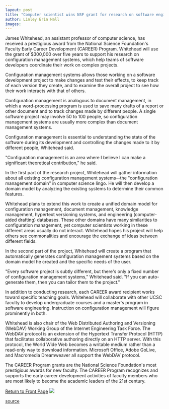 ```yaml
---
layout: post
title: "Computer scientist wins NSF grant for research on software engineering"
author: Linley Erin Hall
images:
---
```


James Whitehead, an assistant professor of computer science, has received a prestigious award from the National Science Foundation's Faculty Early Career Development (CAREER) Program. Whitehead will use the grant of $300,000 over five years to support his research on configuration management systems, which help teams of software developers coordinate their work on complex projects.

Configuration management systems allows those working on a software development project to make changes and test their effects, to keep track of each version they create, and to examine the overall project to see how their work interacts with that of others.

Configuration management is analogous to document management, in which a word-processing program is used to save many drafts of a report or other document and to track changes made by different people. A single software project may involve 50 to 100 people, so configuration management systems are usually more complex than document management systems.  
  
Configuration management is essential to understanding the state of the software during its development and controlling the changes made to it by different people, Whitehead said.   
  
"Configuration management is an area where I believe I can make a significant theoretical contribution," he said.  
  
In the first part of the research project, Whitehead will gather information about all existing configuration management systems--the "configuration management domain" in computer science lingo. He will then develop a domain model by analyzing the existing systems to determine their common features.  
  
Whitehead plans to extend this work to create a unified domain model for configuration management, document management, knowledge management, hypertext versioning systems, and engineering (computer-aided drafting) databases. These other domains have many similarities to configuration management, yet computer scientists working in these different areas usually do not interact. Whitehead hopes his project will help others see commonalities and encourage the exchange of ideas between different fields.  
  
In the second part of the project, Whitehead will create a program that automatically generates configuration management systems based on the domain model he created and the specific needs of the user.   
  
"Every software project is subtly different, but there's only a fixed number of configuration management systems," Whitehead said. "If you can auto-generate them, then you can tailor them to the project."  
  
In addition to conducting research, each CAREER award recipient works toward specific teaching goals. Whitehead will collaborate with other UCSC faculty to develop undergraduate courses and a master's program in software engineering. Instruction on configuration management will figure prominently in both.  
  
Whitehead is also chair of the Web Distributed Authoring and Versioning (WebDAV) Working Group of the Internet Engineering Task Force. The WebDAV protocol is an extension of the Hypertext Transfer Protocol (HTTP) that facilitates collaborative authoring directly on an HTTP server. With this protocol, the World Wide Web becomes a writable medium rather than a read-only way to download information. Microsoft Office, Adobe GoLive, and Macromedia Dreamweaver all support the WebDAV protocol.  
  
The CAREER Program grants are the National Science Foundation's most prestigious awards for new faculty. The CAREER Program recognizes and supports the early career development activities of faculty members who are most likely to become the academic leaders of the 21st century.

  

[Return to Front Page][1] ![ ][2]

[1]: ../../index.html
[2]: ../../images/trans.gif

[source](http://www1.ucsc.edu/currents/01-02/05-13/whitehead.html "Permalink to whitehead")
